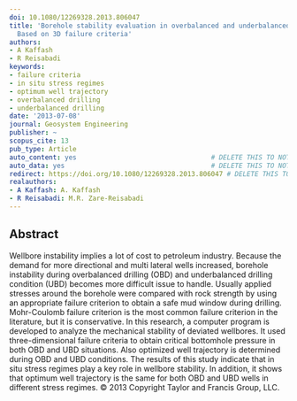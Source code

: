 ```yaml
---
doi: 10.1080/12269328.2013.806047
title: 'Borehole stability evaluation in overbalanced and underbalanced drilling:
  Based on 3D failure criteria'
authors:
- A Kaffash
- R Reisabadi
keywords:
- failure criteria
- in situ stress regimes
- optimum well trajectory
- overbalanced drilling
- underbalanced drilling
date: '2013-07-08'
journal: Geosystem Engineering
publisher: ~
scopus_cite: 13
pub_type: Article
auto_content: yes                                  # DELETE THIS TO NOT AUTO GENERATE CONTENT
auto_data: yes                                     # DELETE THIS TO NOT AUTO GENERATE METADATA
redirect: https://doi.org/10.1080/12269328.2013.806047 # DELETE THIS TO NOT REDIRECT
realauthors:
- A Kaffash: A. Kaffash
- R Reisabadi: M.R. Zare-Reisabadi
---
```



## Abstract
Wellbore instability implies a lot of cost to petroleum industry. Because the demand for more directional and multi lateral wells increased, borehole instability during overbalanced drilling (OBD) and underbalanced drilling condition (UBD) becomes more difficult issue to handle. Usually applied stresses around the borehole were compared with rock strength by using an appropriate failure criterion to obtain a safe mud window during drilling. Mohr-Coulomb failure criterion is the most common failure criterion in the literature, but it is conservative. In this research, a computer program is developed to analyze the mechanical stability of deviated wellbores. It used three-dimensional failure criteria to obtain critical bottomhole pressure in both OBD and UBD situations. Also optimized well trajectory is determined during OBD and UBD conditions. The results of this study indicate that in situ stress regimes play a key role in wellbore stability. In addition, it shows that optimum well trajectory is the same for both OBD and UBD wells in different stress regimes. © 2013 Copyright Taylor and Francis Group, LLC.
